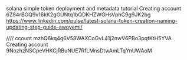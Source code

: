solana simple token deployment and metadata tutorial
Creating account 6Z84rBGQ9v16kK2gGUNtq1bQDKHZWGHsVphC9g9JK2bg
https://www.linkedin.com/pulse/latest-solana-token-creation-naming-updating-step-guide-awoyemi/

////
ccount mzhQ6kq4g6V58WAXCoGvL41j2nwV6PBo3pqtKtH5YVA
Creating account 9NozhzNSCpeVHKCjRBuNUE7RfLMnsDtwAmLTqYnUWAoM